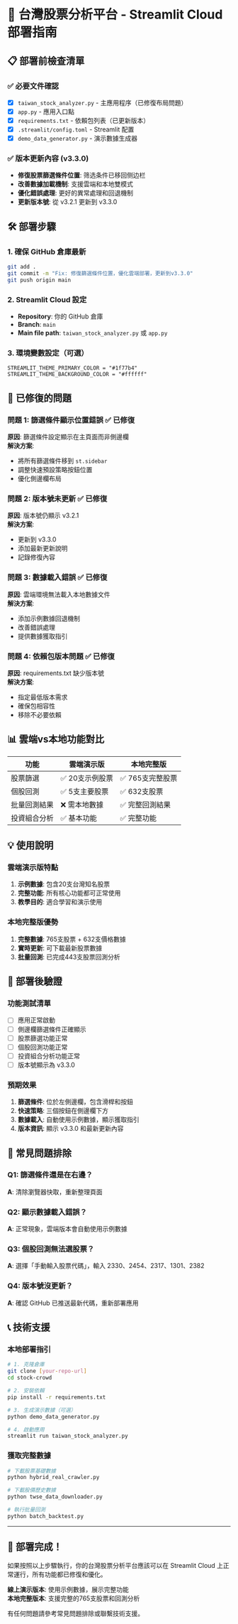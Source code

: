 # 🚀 台灣股票分析平台 - Streamlit Cloud 部署指南

## 📋 部署前檢查清單

### ✅ 必要文件確認
- [x] `taiwan_stock_analyzer.py` - 主應用程序（已修復布局問題）
- [x] `app.py` - 應用入口點
- [x] `requirements.txt` - 依賴包列表（已更新版本）
- [x] `.streamlit/config.toml` - Streamlit 配置
- [x] `demo_data_generator.py` - 演示數據生成器

### ✅ 版本更新內容 (v3.3.0)
- **修復股票篩選條件位置**: 筛选条件已移回侧边栏
- **改善數據加載機制**: 支援雲端和本地雙模式
- **優化錯誤處理**: 更好的異常處理和回退機制
- **更新版本號**: 從 v3.2.1 更新到 v3.3.0

## 🛠️ 部署步驟

### 1. 確保 GitHub 倉庫最新
```bash
git add .
git commit -m "Fix: 修復篩選條件位置，優化雲端部署，更新到v3.3.0"
git push origin main
```

### 2. Streamlit Cloud 設定
- **Repository**: 你的 GitHub 倉庫
- **Branch**: `main`
- **Main file path**: `taiwan_stock_analyzer.py` 或 `app.py`

### 3. 環境變數設定（可選）
```
STREAMLIT_THEME_PRIMARY_COLOR = "#1f77b4"
STREAMLIT_THEME_BACKGROUND_COLOR = "#ffffff"
```

## 🔧 已修復的問題

### 問題 1: 篩選條件顯示位置錯誤 ✅ 已修復
**原因**: 篩選條件設定顯示在主頁面而非側邊欄  
**解決方案**: 
- 將所有篩選條件移到 `st.sidebar`
- 調整快速預設策略按鈕位置
- 優化側邊欄布局

### 問題 2: 版本號未更新 ✅ 已修復
**原因**: 版本號仍顯示 v3.2.1  
**解決方案**: 
- 更新到 v3.3.0
- 添加最新更新說明
- 記錄修復內容

### 問題 3: 數據載入錯誤 ✅ 已修復
**原因**: 雲端環境無法載入本地數據文件  
**解決方案**: 
- 添加示例數據回退機制
- 改善錯誤處理
- 提供數據獲取指引

### 問題 4: 依賴包版本問題 ✅ 已修復
**原因**: requirements.txt 缺少版本號  
**解決方案**: 
- 指定最低版本需求
- 確保包相容性
- 移除不必要依賴

## 📊 雲端vs本地功能對比

| 功能 | 雲端演示版 | 本地完整版 |
|------|-----------|-----------|
| 股票篩選 | ✅ 20支示例股票 | ✅ 765支完整股票 |
| 個股回測 | ✅ 5支主要股票 | ✅ 632支股票 |
| 批量回測結果 | ❌ 需本地數據 | ✅ 完整回測結果 |
| 投資組合分析 | ✅ 基本功能 | ✅ 完整功能 |

## 💡 使用說明

### 雲端演示版特點
1. **示例數據**: 包含20支台灣知名股票
2. **完整功能**: 所有核心功能都可正常使用
3. **教學目的**: 適合學習和演示使用

### 本地完整版優勢
1. **完整數據**: 765支股票 + 632支價格數據
2. **實時更新**: 可下載最新股票數據
3. **批量回測**: 已完成443支股票回測分析

## 🎯 部署後驗證

### 功能測試清單
- [ ] 應用正常啟動
- [ ] 側邊欄篩選條件正確顯示
- [ ] 股票篩選功能正常
- [ ] 個股回測功能正常
- [ ] 投資組合分析功能正常
- [ ] 版本號顯示為 v3.3.0

### 預期效果
1. **篩選條件**: 位於左側邊欄，包含滑桿和按鈕
2. **快速策略**: 三個按鈕在側邊欄下方
3. **數據載入**: 自動使用示例數據，顯示獲取指引
4. **版本資訊**: 顯示 v3.3.0 和最新更新內容

## 🐛 常見問題排除

### Q1: 篩選條件還是在右邊？
**A**: 清除瀏覽器快取，重新整理頁面

### Q2: 顯示數據載入錯誤？
**A**: 正常現象，雲端版本會自動使用示例數據

### Q3: 個股回測無法選股票？
**A**: 選擇「手動輸入股票代碼」，輸入 2330、2454、2317、1301、2382

### Q4: 版本號沒更新？
**A**: 確認 GitHub 已推送最新代碼，重新部署應用

## 📞 技術支援

### 本地部署指引
```bash
# 1. 克隆倉庫
git clone [your-repo-url]
cd stock-crowd

# 2. 安裝依賴
pip install -r requirements.txt

# 3. 生成演示數據（可選）
python demo_data_generator.py

# 4. 啟動應用
streamlit run taiwan_stock_analyzer.py
```

### 獲取完整數據
```bash
# 下載股票基礎數據
python hybrid_real_crawler.py

# 下載股價歷史數據  
python twse_data_downloader.py

# 執行批量回測
python batch_backtest.py
```

---

## 🎉 部署完成！

如果按照以上步驟執行，你的台灣股票分析平台應該可以在 Streamlit Cloud 上正常運行，所有功能都已修復和優化。

**線上演示版本**: 使用示例數據，展示完整功能  
**本地完整版本**: 支援完整的765支股票和回測分析

有任何問題請參考常見問題排除或聯繫技術支援。 